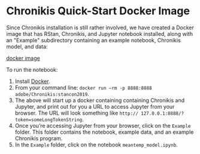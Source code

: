 # Chronikis Quick-Start Docker Image

Since Chronikis installation is still rather involved, we have created a Docker image that has RStan, Chronikis, and Jupyter notebook installed, along with an "Example" subdirectory containing an example notebook, Chronikis model, and data:
 
[docker image](https://cloud.docker.com/u/adobe/repository/docker/adobe/chronikis)
 
To run the notebook:
1. Install [Docker](https://www.docker.com/).
2. From your command line: `docker run –rm -p 8888:8888 adobe/Chronikis:stancon2019`.
3. The above will start up a docker containing containing Chronikis and Jupyter, and print out for you a URL to access Jupyter from your browser. The URL will look something like `http:// 127.0.0.1:8888/?token=someLongTokenString`.
4. Once you’re accessing Jupyter from your browser, click on the `Example` folder. This folder contains the notebook, example data, and an example Chronikis program.
5. In the `Example` folder, click on the notebook `meantemp_model.ipynb`.
 